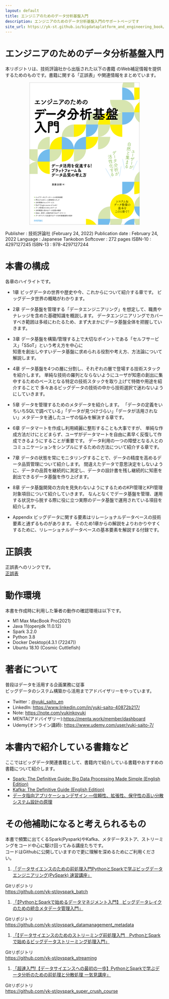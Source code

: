 ```yaml
---
layout: default
title: エンジニアのためのデータ分析基盤入門
description: エンジニアのためのデータ分析基盤入門のサポートページです
site_url: https://yk-st.github.io/bigdataplatform_and_engineering_book/
---
```

   
<h1 id="-">エンジニアのためのデータ分析基盤入門</h1>
<p>本リポジトリは、技術評論社から出版された以下の書籍 のWeb補足情報を提供するためのものです。書籍に関する「正誤表」や関連情報をまとめています。</p>
<p align="center"><img src="title.png" width="350" height="450"></p>
<p>
Publisher : 技術評論社 (February 24, 2022)
Publication date :  February 24, 2022
Language :  Japanese
Tankobon Softcover : 272 pages
ISBN-10 : 4297127245
ISBN-13  : 978-4297127244
</p>
<h1 id="-">本書の構成</h1>
<p>各章のハイライトです。</p>
<ul>
<li><p>1章
ビッグデータの世界や歴史や今、これからについて紹介する章です。
ビッグデータ世界の概略がわかります。</p>
</li>
<li><p>2章
データ基盤を管理する「データエンジニアリング」を想定して、職責やナレッジを含めた基礎知識を概説します。
データエンジニアリングでカバーすべき範囲は多岐にわたるため、まず大まかにデータ基盤全体を把握していきます。</p>
</li>
<li><p>3章
データ基盤を構築/管理する上で大切なポイントである「セルフサービス」「SSoT」という考え方を中心に<br>知恵を創出しやすいデータ基盤に求められる役割や考え方、方法論について解説します。</p>
</li>
<li><p>4章
データ基盤を4つの層に分割し、それぞれの層で登場する技術スタックを紹介します。
単純な技術の羅列とならないようにユーザが知恵の創出に集中するためのベースとなる特定の技術スタックを取り上げて特徴や用途を紹介することで
多々あるビッグデータの技術の中から技術選択で迷わないようにしていきます。</p>
</li>
<li><p>5章
データを管理するためのメタデータを紹介します。
「データの定義をいちいちSQLで調べている」「データが見つけづらい」「データが活用されない」メタデータを通したユーザの悩みを解決する章です。</p>
</li>
<li><p>6章
データマートを作成し利用綺麗に整形することも大事ですが、
単純な作成方法だけにとどまらず、ユーザがデータマートを自由に素早く反復して作成できるようにすることが重要です。
データ利用の一つの障壁となる人とのコミュニケーションをシンプルにするための方法について紹介する章です。</p>
</li>
<li><p>7章
データの状態を常にモニタリングすることで、データの精度を高めるデータ品質管理について紹介します。
間違えたデータで意思決定をしないように、データの品質を継続的に測定し、データの設計書を残し継続的に知恵を創出できるデータ基盤を作り上げます。</p>
</li>
<li><p>8章
データ基盤開発の方向を見失わないようにするためのKPI管理とKPI管理対象項目について紹介していきます。
なんとなくでデータ基盤を管理、運用する状況から脱する際に役に立つ実際のデータ基盤で運用されている項目を紹介します。</p>
</li>
<li><p>Appendix
ビッグデータに関する要素はリレーショナルデータベースの技術要素と通ずるものがあります。
そのため1章からの解説をよりわかりやすくするために、リレーショナルデータベースの基本要素を解説する付録です。</p>
</li>
</ul>
<h1 id="-">正誤表</h1>
<p>正誤表へのリンクです。<br><a href="errors.md">正誤表</a></p>
<h1 id="-">動作環境</h1>
<p>本書を作成時に利用した筆者の動作の確認環境は以下です。</p>
<ul>
<li>M1 Max MacBook Pro(2021)</li>
<li>Java 11(openjdk 11.0.12)</li>
<li>Spark 3.2.0</li>
<li>Python 3.8</li>
<li>Docker Desktop(4.3.1 (72247))</li>
<li>Ubuntu 18.10 (Cosmic Cuttlefish)</li>
</ul>
<h1 id="-">著者について</h1>
<p>普段はデータを活用する企画業務に従事<br>ビッグデータのシステム構築から活用までアドバイザリーをやっています。</p>
<ul>
<li>Twitter：<a href="https://twitter.com/yuki_saito_en">@yuki_saito_en</a></li>
<li>LinkedIn: <a href="https://www.linkedin.com/in/yuki-saito-40872b217/">https://www.linkedin.com/in/yuki-saito-40872b217/</a></li>
<li>Note: <a href="https://note.com/yukinkoyuki">https://note.com/yukinkoyuki</a></li>
<li>MENTA(アドバイザリー):<a href="https://menta.work/member/dashboard">https://menta.work/member/dashboard</a></li>
<li>Udemy(オンライン講師): <a href="https://www.udemy.com/user/yuki-saito-7/">https://www.udemy.com/user/yuki-saito-7/</a></li>
</ul>
<h1 id="-">本書内で紹介している書籍など</h1>
<p>ここではビッグデータ関連書籍として、書籍内で紹介している書籍やおすすめの書籍について紹介します。</p>
<ul>
<li><a href="https://amzn.to/3nQ90ts">Spark: The Definitive Guide: Big Data Processing Made Simple (English Edition)</a></li>
<li><a href="https://amzn.to/3nNMcdU">Kafka: The Definitive Guide (English Edition)</a></li>
<li><a href="https://amzn.to/3tQh69g">データ指向アプリケーションデザイン ―信頼性、拡張性、保守性の高い分散システム設計の原理</a></li>
</ul>
<h1 id="-">その他補助になると考えられるもの</h1>
<p>本書で頻繁に出てくるSpark(Pyspark)やKafka、メタデータストア、ストリーミングをコード中心に駆け回ってみる講座たちです。<br>コードはGithubに公開していますので更に理解を深めるためにご利用ください。</p>
<ol>
<li><a href="https://www.udemy.com/course/python-spark-pyspark/?referralCode=E67BF8B61F65866794EB">「データサイエンスのための前処理入門PythonとSparkで学ぶビッグデータエンジニアリング(PySpark) 速習講座」</a></li>
</ol>
<p>Gitリポジトリ<br><a href="https://github.com/yk-st/pyspark_batch">https://github.com/yk-st/pyspark_batch</a></p>
<ol>
<li><a href="https://www.udemy.com/course/draft/4367192/?referralCode=AB48AD18D10E55DCB0E5">「【PythonとSparkで始めるデータマネジメント入門】 ビッグデータレイクのための統合メタデータ管理入門」</a></li>
</ol>
<p>Gitリポジトリ<br><a href="https://github.com/yk-st/pyspark_datamanagement_metadata">https://github.com/yk-st/pyspark_datamanagement_metadata</a></p>
<ol>
<li><a href="https://www.udemy.com/course/python-spark-streaming/?referralCode=F5E3B429A5C47468BDAD">「【データサイエンスのためのストリーミング前処理入門　PythonとSparkで始めるビッグデータストリーミング処理入門」</a></li>
</ol>
<p>Gitリポジトリ<br><a href="https://github.com/yk-st/pyspark_streaming">https://github.com/yk-st/pyspark_streaming</a></p>
<ol>
<li><a href="https://www.udemy.com/course/draft/4415660/?referralCode=EF89D5D240FB483AF4A1">「超速入門!【データサイエンスへの最初の一歩】PythonとSparkで学ぶデータ分析のための前処理と分散処理 一気見講座」</a></li>
</ol>
<p>Gitリポジトリ<br><a href="https://github.com/yk-st/pyspark_super_crush_course">https://github.com/yk-st/pyspark_super_crush_course</a></p>
